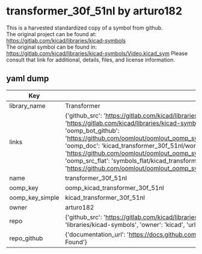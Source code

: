 # transformer_30f_51nl by arturo182  
This is a harvested standardized copy of a symbol from github.  
The original project can be found at:  
https://gitlab.com/kicad/libraries/kicad-symbols  
The original symbol can be found in:
https://gitlab.com/kicad/libraries/kicad-symbols/Video.kicad_sym
Please consult that link for additional, details, files, and license information.  
## yaml dump  
| Key | Value |  
| --- | --- |  
| library_name | Transformer |  
| links | {'github_src': 'https://gitlab.com/kicad/libraries/kicad-symbols/Video.kicad_sym', 'github_src_repo': 'https://gitlab.com/kicad/libraries/kicad-symbols', 'oomp_bot': 'kicad_transformer_30f_51nl/working', 'oomp_bot_github': 'https://github.com/oomlout/oomlout_oomp_symbol_bot/tree/main/kicad_transformer_30f_51nl/working', 'oomp_doc': 'kicad_transformer_30f_51nl/working', 'oomp_doc_github': 'https://github.com/oomlout/oomlout_oomp_symbol_doc/tree/main/kicad_transformer_30f_51nl/working', 'oomp_src_flat': 'symbols_flat/kicad_transformer_30f_51nl/working', 'oomp_src_flat_github': 'https://github.com/oomlout/oomlout_oomp_symbol_src/tree/main/kicad_transformer_30f_51nl/working'} |  
| name | transformer_30f_51nl |  
| oomp_key | oomp_kicad_transformer_30f_51nl |  
| oomp_key_simple | kicad_transformer_30f_51nl |  
| owner | arturo182 |  
| repo | {'github_src': 'https://gitlab.com/kicad/libraries/kicad-symbols/Video.kicad_sym', 'name': 'libraries/kicad-symbols', 'owner': 'kicad', 'url': 'https://gitlab.com/kicad/libraries/kicad-symbols'} |  
| repo_github | {'documentation_url': 'https://docs.github.com/rest/repos/repos#get-a-repository', 'message': 'Not Found'} |  

